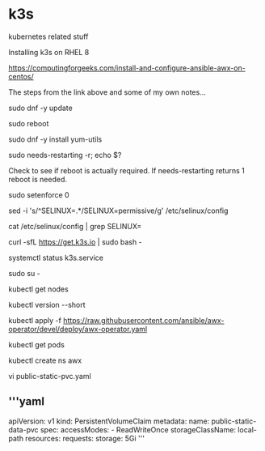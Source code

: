 # k3s

kubernetes related stuff

Installing k3s on RHEL 8

https://computingforgeeks.com/install-and-configure-ansible-awx-on-centos/

The steps from the link above and some of my own notes...

sudo dnf -y update

sudo reboot



sudo dnf -y install yum-utils

sudo needs-restarting -r; echo $?

Check to see if reboot is actually required. If needs-restarting returns 1 reboot is needed.


sudo setenforce 0

sed -i 's/^SELINUX=.*/SELINUX=permissive/g' /etc/selinux/config

cat /etc/selinux/config | grep SELINUX=

curl -sfL https://get.k3s.io | sudo bash -

systemctl status k3s.service

sudo su -

kubectl get nodes

kubectl version --short

kubectl apply -f https://raw.githubusercontent.com/ansible/awx-operator/devel/deploy/awx-operator.yaml

kubectl get pods

kubectl create ns awx

vi public-static-pvc.yaml

'''yaml
---
apiVersion: v1
kind: PersistentVolumeClaim
metadata:
  name: public-static-data-pvc
spec:
  accessModes:
    - ReadWriteOnce
  storageClassName: local-path
  resources:
    requests:
      storage: 5Gi
'''
